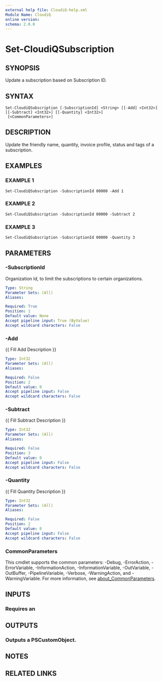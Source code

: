 ```yaml
---
external help file: CloudiQ-help.xml
Module Name: CloudiQ
online version:
schema: 2.0.0
---
```


# Set-CloudiQSubscription

## SYNOPSIS
Update a subscription based on Subscription ID.

## SYNTAX

```
Set-CloudiQSubscription [-SubscriptionId] <String> [[-Add] <Int32>] [[-Subtract] <Int32>] [[-Quantity] <Int32>]
 [<CommonParameters>]
```

## DESCRIPTION
Update the friendly name, quantity, invoice profile, status and tags of a subscription.

## EXAMPLES

### EXAMPLE 1
```
Set-CloudiQSubscription -SubscriptionId 00000 -Add 1
```

### EXAMPLE 2
```
Set-CloudiQSubscription -SubscriptionId 00000 -Subtract 2
```

### EXAMPLE 3
```
Set-CloudiQSubscription -SubscriptionId 00000 -Quantity 3
```

## PARAMETERS

### -SubscriptionId
Organization Id, to limit the subscriptions to certain organizations.

```yaml
Type: String
Parameter Sets: (All)
Aliases:

Required: True
Position: 1
Default value: None
Accept pipeline input: True (ByValue)
Accept wildcard characters: False
```

### -Add
{{ Fill Add Description }}

```yaml
Type: Int32
Parameter Sets: (All)
Aliases:

Required: False
Position: 2
Default value: 0
Accept pipeline input: False
Accept wildcard characters: False
```

### -Subtract
{{ Fill Subtract Description }}

```yaml
Type: Int32
Parameter Sets: (All)
Aliases:

Required: False
Position: 3
Default value: 0
Accept pipeline input: False
Accept wildcard characters: False
```

### -Quantity
{{ Fill Quantity Description }}

```yaml
Type: Int32
Parameter Sets: (All)
Aliases:

Required: False
Position: 2
Default value: 0
Accept pipeline input: False
Accept wildcard characters: False
```

### CommonParameters
This cmdlet supports the common parameters: -Debug, -ErrorAction, -ErrorVariable, -InformationAction, -InformationVariable, -OutVariable, -OutBuffer, -PipelineVariable, -Verbose, -WarningAction, and -WarningVariable. For more information, see [about_CommonParameters](http://go.microsoft.com/fwlink/?LinkID=113216).

## INPUTS

### Requires an
## OUTPUTS

### Outputs a PSCustomObject.
## NOTES

## RELATED LINKS
